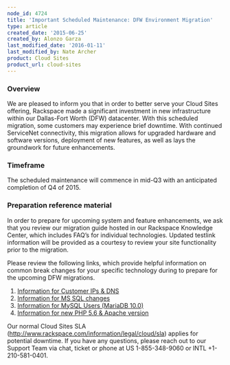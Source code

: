 ```yaml
---
node_id: 4724
title: 'Important Scheduled Maintenance: DFW Environment Migration'
type: article
created_date: '2015-06-25'
created_by: Alonzo Garza
last_modified_date: '2016-01-11'
last_modified_by: Nate Archer
product: Cloud Sites
product_url: cloud-sites
---
```


### Overview

We are pleased to inform you that in order to better serve your Cloud
Sites offering, Rackspace made a significant investment in new
infrastructure within our Dallas-Fort Worth (DFW) datacenter. With this
scheduled migration, some customers may experience brief downtime. With
continued ServiceNet connectivity, this migration allows for upgraded
hardware and software versions, deployment of new features, as well as
lays the groundwork for future enhancements.

### Timeframe

The scheduled maintenance will commence in mid-Q3 with an anticipated
completion of Q4 of 2015.

### Preparation reference material

In order to prepare for upcoming system and feature enhancements, we ask
that you review our migration guide hosted in our Rackspace Knowledge
Center, which includes FAQ&rsquo;s for individual technologies. Updated
testlink information will be provided as a courtesy to review your site
functionality prior to the migration.

Please review the following links, which provide helpful information
on common break changes for your specific technology during to prepare
for the upcoming DFW
migrations.

1.  [Information for Customer IPs &
    DNS](/how-to/information-for-customer-ip-addresses-and-dns)
2.  [Information for MS SQL
    changes](/how-to/information-for-ms-sql-changes)
3.  [Information for MySQL Users
    (MariaDB 10.0)](/how-to/information-for-mysql-users-mariadb-100-0)
4.  [Information for new PHP 5.6 & Apache
    version](/how-to/information-for-new-php-56-apache-version-0)

Our normal Cloud Sites SLA
(<http://www.rackspace.com/information/legal/cloud/sla>) applies for
potential downtime. If you have any questions, please reach out to our
Support Team via chat, ticket or phone at US 1-855-348-9060 or INTL
+1-210-581-0401.

